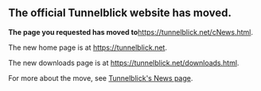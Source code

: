 ## The official Tunnelblick website has moved. ##

**The page you requested has moved to**<a href='https://tunnelblick.net/cNews.html'><a href='https://tunnelblick.net/cNews.html'>https://tunnelblick.net/cNews.html</a></a>.

The new home page is at <a href='https://tunnelblick.net'><a href='https://tunnelblick.net'>https://tunnelblick.net</a></a>.

The new downloads page is at <a href='https://tunnelblick.net/downloads.html'><a href='https://tunnelblick.net/downloads.html'>https://tunnelblick.net/downloads.html</a></a>.

For more about the move, see <a href='https://tunnelblick.net/cNews.html#2015-07-23'>Tunnelblick's News page</a>.
